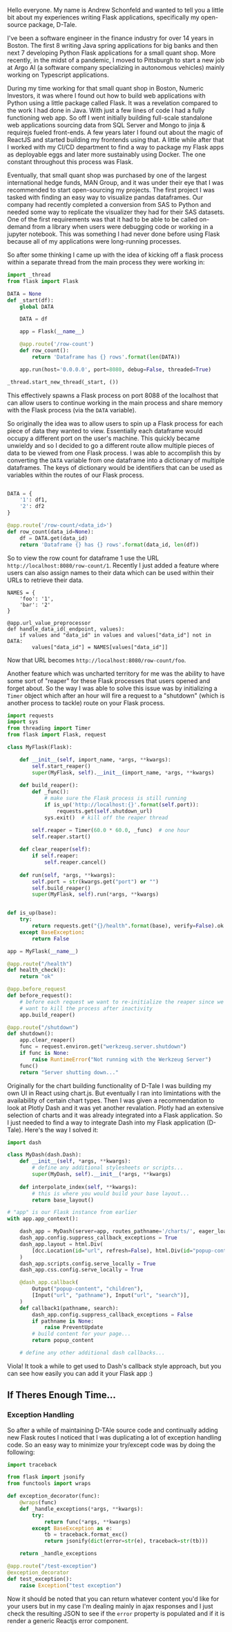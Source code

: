 Hello everyone.  My name is Andrew Schonfeld and wanted to tell you a little bit about
my experiences writing Flask applications, specifically my open-source package, D-Tale.

I've been a software engineer in the finance industry for over 14 years in Boston.  The first 8 writing Java spring applications for big banks and then next 7 developing Python Flask applications for a small quant shop.  More recently, in the midst of a pandemic, I moved to Pittsburgh to start a new job at Argo AI (a software company specializing in autonomous vehicles) mainly working on Typescript applications.

During my time working for that small quant shop in Boston, Numeric Investors, it was where I found out how to build web applications with Python using a little package called Flask.  It was a revelation compared to the work I had done in Java.  With just a few lines of code I had a fully functioning web app.  So off I went initially building full-scale standalone web applications sourcing data from SQL Server and Mongo to jinja & requirejs fueled front-ends.  A few years later I found out about the magic of ReactJS and started building my frontends using that.  A little while after that I worked with my CI/CD department to find a way to package my Flask apps as deployable eggs and later more sustainably using Docker.  The one constant throughout this process was Flask.

Eventually, that small quant shop was purchased by one of the largest international hedge funds, MAN Group, and it was under their eye that I was recommended to start open-sourcing my projects.  The first project I was tasked with finding an easy way to visualize pandas dataframes.  Our company had recently completed a conversion from SAS to Python and needed some way to replicate the visualizer they had for their SAS datasets.  One of the first requirements was that it had to be able to be called on-demand from a library when users were debugging code or working in a jupyter notebook.  This was something I had never done before using Flask because all of my applications were long-running processes.

So after some thinking I came up with the idea of kicking off a flask process within a separate thread from the main process they were working in:

```python
import _thread
from flask import Flask

DATA = None
def _start(df):
    global DATA

    DATA = df

    app = Flask(__name__)

    @app.route('/row-count')
    def row_count():
        return 'Dataframe has {} rows'.format(len(DATA))

    app.run(host='0.0.0.0', port=8080, debug=False, threaded=True)

_thread.start_new_thread(_start, ())
```

This effectively spawns a Flask process on port 8088 of the localhost that can allow users to continue working in the main process and share memory with the Flask process (via the `DATA` variable).

So originally the idea was to allow users to spin up a Flask process for each piece of data they wanted to view.  Essentially each dataframe would occupy a different port on the user's machine.  This quickly became unwieldy and so I decided to go a different route allow multiple pieces of data to be viewed from one Flask process.  I was able to accomplish this by converting the `DATA` variable from one dataframe into a dictionary of multiple dataframes.  The keys of dictionary would be identifiers that can be used as variables within the routes of our Flask process.

```python

DATA = {
    '1': df1,
    '2': df2
}

@app.route('/row-count/<data_id>')
def row_count(data_id=None):
    df = DATA.get(data_id)
    return 'Dataframe {} has {} rows'.format(data_id, len(df))
```

So to view the row count for dataframe 1 use the URL `http://localhost:8080/row-count/1`.
Recently I just added a feature where users can also assign names to their data which can be used within their URLs to retrieve their data.

```
NAMES = {
    'foo': '1',
    'bar': '2'
}

@app.url_value_preprocessor
def handle_data_id(_endpoint, values):
    if values and "data_id" in values and values["data_id"] not in DATA:
        values["data_id"] = NAMES[values["data_id"]]
```

Now that URL becomes `http://localhost:8080/row-count/foo`.

Another feature which was uncharted territory for me was the ability to have some sort of "reaper" for these Flask processes that users opened and forget about.  So the way I was able to solve this issue was by initializing a `Timer` object which after an hour will fire a request to a "shutdown" (which is another process to tackle) route on your Flask process.

```python
import requests
import sys
from threading import Timer
from flask import Flask, request

class MyFlask(Flask):

    def __init__(self, import_name, *args, **kwargs):
        self.start_reaper()
        super(MyFlask, self).__init__(import_name, *args, **kwargs)
    
    def build_reaper():
        def _func():
            # make sure the Flask process is still running
            if is_up('http://localhost:{}'.format(self.port)):
                requests.get(self.shutdown_url)
            sys.exit()  # kill off the reaper thread

        self.reaper = Timer(60.0 * 60.0, _func)  # one hour
        self.reaper.start()
    
    def clear_reaper(self):
        if self.reaper:
            self.reaper.cancel()
    
    def run(self, *args, **kwargs):
        self.port = str(kwargs.get("port") or "")
        self.build_reaper()
        super(MyFlask, self).run(*args, **kwargs)


def is_up(base):
    try:
        return requests.get("{}/health".format(base), verify=False).ok
    except BaseException:
        return False

app = MyFlask(__name__)

@app.route("/health")
def health_check():
    return "ok"

@app.before_request
def before_request():
    # before each request we want to re-initialize the reaper since we only
    # want to kill the process after inactivity
    app.build_reaper()

@app.route("/shutdown")
def shutdown():
    app.clear_reaper()
    func = request.environ.get("werkzeug.server.shutdown")
    if func is None:
        raise RuntimeError("Not running with the Werkzeug Server")
    func()
    return "Server shutting down..."
```

Originally for the chart building functionality of D-Tale I was building my own UI in React using chart.js.  But eventually I ran into limintations with the availability of certain chart types.  Then I was given a recommendation to look at Plotly Dash and it was yet another revalation.  Plotly had an extensive selection of charts and it was already integrated into a Flask application.  So I just needed to find a way to integrate Dash into my Flask application (D-Tale).  Here's the way I solved it:

```python
import dash

class MyDash(dash.Dash):
    def __init__(self, *args, **kwargs):
        # define any additional stylesheets or scripts...
        super(MyDash, self).__init__(*args, **kwargs)
    
    def interpolate_index(self, **kwargs):
        # this is where you would build your base layout...
        return base_layout()

# "app" is our Flask instance from earlier
with app.app_context():

    dash_app = MyDash(server=app, routes_pathname='/charts/', eager_loading=True)
    dash_app.config.suppress_callback_exceptions = True
    dash_app.layout = html.Div(
        [dcc.Location(id="url", refresh=False), html.Div(id="popup-content")]
    )
    dash_app.scripts.config.serve_locally = True
    dash_app.css.config.serve_locally = True

    @dash_app.callback(
        Output("popup-content", "children"),
        [Input("url", "pathname"), Input("url", "search")],
    )
    def callback1(pathname, search):
        dash_app.config.suppress_callback_exceptions = False
        if pathname is None:
            raise PreventUpdate
        # build content for your page...
        return popup_content

    # define any other additional dash callbacks...
```

Viola! It took a while to get used to Dash's callback style approach, but you can see how easily you can add it your Flask app :)

## If Theres Enough Time...

### Exception Handling
So after a while of maintaining D-TAle source code and continually adding new Flask routes I noticed that I was duplicating a lot of exception handling code.  So an easy way to minimize your try/except code was by doing the following:
```python
import traceback

from flask import jsonify
from functools import wraps

def exception_decorator(func):
    @wraps(func)
    def _handle_exceptions(*args, **kwargs):
        try:
            return func(*args, **kwargs)
        except BaseException as e:
            tb = traceback.format_exc()
            return jsonify(dict(error=str(e), traceback=str(tb)))

    return _handle_exceptions

@app.route("/test-exception")
@exception_decorator
def test_exception():
    raise Exception("test exception")
```

Now it should be noted that you can return whatever content you'd like for your users but in my case I'm dealing mainly in ajax responses and I just check the resulting JSON to see if the `error` property is populated and if it is render a generic Reactjs error component.

